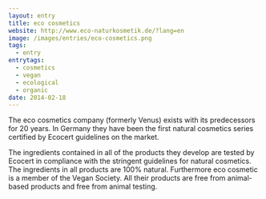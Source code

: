 ```yaml
---
layout: entry
title: eco cosmetics
website: http://www.eco-naturkosmetik.de/?lang=en
image: /images/entries/eco-cosmetics.png
tags:
  - entry
entrytags:
  - cosmetics
  - vegan
  - ecological
  - organic
date: 2014-02-18
---
```


The eco cosmetics company (formerly Venus) exists with its predecessors for 20 years. In Germany they have been the first natural cosmetics series certified by Ecocert guidelines on the market. 

The ingredients contained in all of the products they develop are tested by Ecocert in compliance with the stringent guidelines for natural cosmetics. The ingredients in all products are 100% natural. Furthermore eco cosmetic is a member of the Vegan Society. All their products are free from animal-based products and free from animal testing.